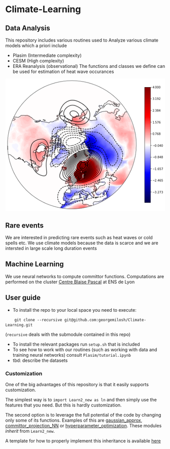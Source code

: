 # Climate-Learning

## Data Analysis

This repository includes various routines used to Analyze various climate models which a priori include
- Plasim (Intermediate complexity)
- CESM (High complexity)
- ERA Reanalysis (observational)
The functions and classes we define can be used for estimation of heat wave occurances 

![Heat waves in Scandinavia modelled by CESM](/CESM/Images/Scandinavia_3.5.png)

## Rare events
We are interested in predicting rare events such as heat waves or cold spells etc. We use climate models because the data is scarce and we are intersted in large scale long duration events

## Machine Learning
We use neural networks to compute committor functions. Computations are performed on the cluster [Centre Blaise Pascal](https://www.cbp.ens-lyon.fr/doku.php) at ENS de Lyon


<!-- ## Rare event algorithm
Because the events are rare we pursue importance sampling that can be achieved by geneological algorithms or other types of algorithms -->

## User guide

- To install the repo to your local space you need to execute:
```
    git clone --recursive git@github.com:georgemilosh/Climate-Learning.git
```
(`recursive` deals with the submodule contained in this repo)

<!-- - This repo links to a submodule repo which can be installed by commands like
```
    git submodule init
    git submodule update
``` -->

- To install the relevant packages run `setup.sh` that is included
- To see how to work with our routines (such as working with data and training neural networks) consult `Plasim/tutorial.ipynb`
- tbd: describe the datasets

<!-- ```
import tensorflow as tf
``` -->

### Customization

One of the big advantages of this repository is that it easily supports customization.

The simplest way is to `import Learn2_new as ln` and then simply use the features that you need. But this is hardly customization.

The second option is to leverage the full potential of the code by changing only some of its functions. Examples of this are [gaussian_approx](PLASIM/gaussian_approx.py), [committor_projection_NN](PLASIM/committor_projection_NN.py) or [hyperparameter_optimization](PLASIM/hyperparameter_optimization.py).
These modules _inherit_ from `Learn2_new`.

A template for how to properly implement this inheritance is available [here](PLASIM/inheritance_template.py)